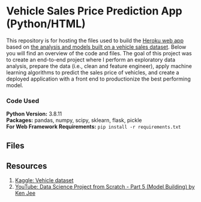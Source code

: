 # Vehicle Sales Price Prediction App (Python/HTML)

This repository is for hosting the files used to build the [Heroku web app](https://predict-vehicle-price.herokuapp.com/) based on [the analysis and models built on a vehicle sales dataset](https://github.com/MichaelBryantDS/vehicle-price-pred). Below you will find an overview of the code and files. The goal of this project was to create an end-to-end project where I perform an exploratory data analysis, prepare the data (i.e., clean and feature engineer), apply machine learning algorithms to predict the sales price of vehicles, and create a deployed application with a front end to productionize the best performing model.

### Code Used 

**Python Version:** 3.8.11 <br />
**Packages:** pandas, numpy, scipy, sklearn, flask, pickle<br />
**For Web Framework Requirements:**  ```pip install -r requirements.txt```  

## Files

## Resources

1. [Kaggle: Vehicle dataset](https://www.kaggle.com/nehalbirla/vehicle-dataset-from-cardekho)
2. [YouTube: Data Science Project from Scratch - Part 5 (Model Building) by Ken Jee](https://www.youtube.com/watch?v=7O4dpR9QMIM)


